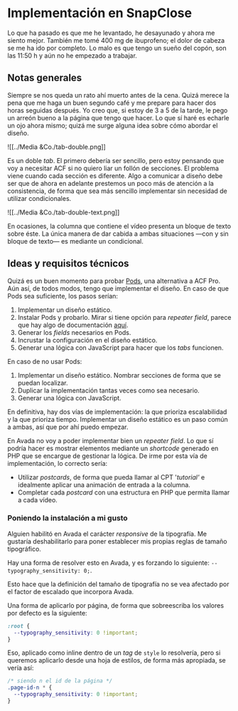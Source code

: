 # Implementación en SnapClose

Lo que ha pasado es que me he levantado, he desayunado y ahora me siento mejor. También me tomé 400 mg de ibuprofeno; el dolor de cabeza se me ha ido por completo. Lo malo es que tengo un sueño del copón, son las 11:50 h y aún no he empezado a trabajar.

## Notas generales

Siempre se nos queda un rato ahí muerto antes de la cena. Quizá merece la pena que me haga un buen segundo café y me prepare para hacer dos horas seguidas después. Yo creo que, si estoy de 3 a 5 de la tarde, le pego un arreón bueno a la página que tengo que hacer. Lo que sí haré es echarle un ojo ahora mismo; quizá me surge alguna idea sobre cómo abordar el diseño.

![[../Media &Co./tab-double.png]]

Es un doble _tab_. El primero debería ser sencillo, pero estoy pensando que voy a necesitar ACF si no quiero liar un follón de secciones. El problema viene cuando cada sección es diferente. Algo a comunicar a diseño debe ser que de ahora en adelante prestemos un poco más de atención a la consistencia, de forma que sea más sencillo implementar sin necesidad de utilizar condicionales.

![[../Media &Co./tab-double-text.png]]

En ocasiones, la columna que contiene el vídeo presenta un bloque de texto sobre éste. La única manera de dar cabida a ambas situaciones —con y sin bloque de texto— es mediante un condicional.

## Ideas y requisitos técnicos

Quizá es un buen momento para probar [Pods](https://wordpress.org/plugins/pods/), una alternativa a ACF Pro. Aún así, de todos modos, tengo que implementar el diseño. En caso de que Pods sea suficiente, los pasos serían:

1. Implementar un diseño estático.
2. Instalar Pods y probarlo. Mirar si tiene opción para _repeater field_, parece que hay algo de documentación [aquí](https://docs.pods.io/fields/simple-repeatable-fields/).
3. Generar los _fields_ necesarios en Pods.
4. Incrustar la configuración en el diseño estático.
5. Generar una lógica con JavaScript para hacer que los _tabs_ funcionen.

En caso de no usar Pods:

1. Implementar un diseño estático. Nombrar secciones de forma que se puedan localizar.
2. Duplicar la implementación tantas veces como sea necesario.
3. Generar una lógica con JavaScript.

En definitiva, hay dos vías de implementación: la que prioriza escalabilidad y la que prioriza tiempo. Implementar un diseño estático es un paso común a ambas, así que por ahí puedo empezar.

En Avada no voy a poder implementar bien un _repeater field_. Lo que sí podría hacer es mostrar elementos mediante un _shortcode_ generado en PHP que se encargue de gestionar la lógica. De irme por esta vía de implementación, lo correcto sería:

- Utilizar _postcards_, de forma que pueda llamar al CPT '_tutorial'_ e idealmente aplicar una animación de entrada a la columna.
- Completar cada _postcard_ con una estructura en PHP que permita llamar a cada vídeo.

### Poniendo la instalación a mi gusto

Alguien habilitó en Avada el carácter _responsive_ de la tipografía. Me gustaría deshabilitarlo para poner establecer mis propias reglas de tamaño tipográfico.

Hay una forma de resolver esto en Avada, y es forzando lo siguiente: ```--typography_sensitivity: 0;```.

Esto hace que la definición del tamaño de tipografía no se vea afectado por el factor de escalado que incorpora Avada.

Una forma de aplicarlo por página, de forma que sobreescriba los valores por defecto es la siguiente:

```css
:root {
  --typography_sensitivity: 0 !important;
}
```

Eso, aplicado como inline dentro de un _tag_ de ``style`` lo resolvería, pero si queremos aplicarlo desde una hoja de estilos, de forma más apropiada, se vería así:

```css
/* siendo n el id de la página */
.page-id-n * {
  --typography_sensitivity: 0 !important;
} 
```